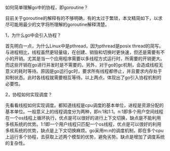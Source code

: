 如何简单理解go中的协程，即goroutine？

目前关于goroutine的解释有的不够明确，有的太过于繁琐，本文精简如下，以求尽可能用最少的文字将所理解的goroutine解释清楚。

1，为什么go中会引入协程？

首先明白一点，为什么Linux中是pthread，因为pthread是posix thread的简写。与进程相比，线程虽然更轻量级，在创建、销毁和切换时更快速，但还是需要有不小的开销。尤其是当一个应用程序需要以多线程方式运行时，所需要的开销更大。而这些开销在go进行并发时是不需要的。另外，对于go的gc机制，会造成线程无意义的耗时等待。原因是go运行gc时，要求所有线程都停止，并且要求内存处于抑制状态。此时各线程就需要相互等待。以上两点，体现出了go引入协程机制的必要性。

2，协程如何实现调度？

先看看线程如何实现调度。都知道线程是cpu调度的基本单位，进程是资源分配的基本单位。一般意义上的线程调度分为两种，即n:1和1:1。n:1即多个用户空间线程在一个os线程上循环执行，优点是可以很好的进行上下文切换，缺点是不能利用多核系统的优势。1:1即一个用户线程只匹配一个os线程，优点是可以很好的利用多核系统的优势，缺点是上下文切换麻烦。go采用m:n的调度机制，即在多个cpu上运行多个协程，去获取上述两个模型的优势，避免劣势。缺点是增加了调度系统的复杂性。

